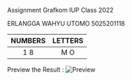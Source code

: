 Assignment Grafkom IUP Class 2022

ERLANGGA WAHYU UTOMO
5025201118

| NUMBERS| LETTERS|
 | :---:  |  :---: |
 | 1 8    |  M O   |
 
 Preview the Result :
 ![Preview](Result.jpeg)
